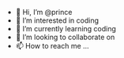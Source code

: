 - 👋 Hi, I’m @prince
- 👀 I’m interested in coding
- 🌱 I’m currently learning coding
- 💞️ I’m looking to collaborate on 
- 📫 How to reach me ...

<!---
prince2424/prince2424 is a ✨ special ✨ repository because its `README.md` (this file) appears on your GitHub profile.
You can click the Preview link to take a look at your changes.
--->

